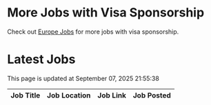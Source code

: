 # More Jobs with Visa Sponsorship

Check out [Europe Jobs](https://github.com/sureshparimi/europejobs#latest-jobs) for more jobs with visa sponsorship.

# Latest Jobs

This page is updated at September 07, 2025 21:55:38

| Job Title | Job Location | Job Link | Job Posted |
| --- | --- | --- | --- |
